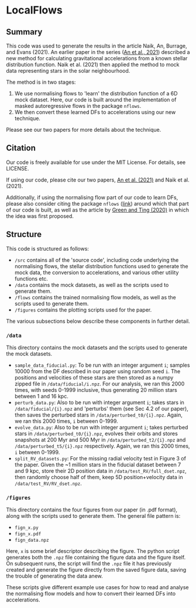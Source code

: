 # LocalFlows


## Summary

This code was used to generate the results in the article Naik, An, Burrage, and Evans (2021). An earlier paper in the series ([An et al., 2021](https://arxiv.org/abs/2106.05981)) described a new method for calculating gravitational accelerations from a known stellar distribution function. Naik et al. (2021) then applied the method to mock data representing stars in the solar neighbourhood.

The method is in two stages:
1. We use normalising flows to 'learn' the distribution function of a 6D mock dataset. Here, our code is built around the implementation of masked autoregressive flows in the package `nflows`.
2. We then convert these learned DFs to accelerations using our new technique.

Please see our two papers for more details about the technique.

## Citation

Our code is freely available for use under the MIT License. For details, see LICENSE.

If using our code, please cite our two papers, [An et al. (2021)](https://arxiv.org/abs/2106.05981) and Naik et al. (2021). 

Additionally, if using the normalising flow part of our code to learn DFs, please also consider citing the package `nflows` ([link](https://github.com/bayesiains/nflows)) around which that part of our code is built, as well as the article by [Green and Ting (2020)](https://arxiv.org/abs/2011.04673) in which the idea was first proposed.

## Structure

This code is structured as follows:
- `/src` contains all of the 'source code', including code underlying the normalising flows, the stellar distribution functions used to generate the mock data, the conversion to accelerations, and various other utility functions etc.
- `/data` contains the mock datasets, as well as the scripts used to generate them.
- `/flows` contains the trained normalising flow models, as well as the scripts used to generate them.
- `/figures` contains the plotting scripts used for the paper.

The various subsections below describe these components in further detail.

### `/data`

This directory contains the mock datasets and the scripts used to generate the mock datasets.

- `sample_data_fiducial.py`: To be run with an integer argument `i`; samples 10000 from the DF described in our paper using random seed `i`. The positions and velocities of these stars are then stored as a numpy zipped file in `/data/fiducial/i.npz`. For our analysis, we ran this 2000 times, with seeds 0-1999 inclusive, thus generating 20 million stars between 1 and 16 kpc.
- `perturb_data.py`: Also to be run with integer argument `i`; takes stars in `/data/fiducial/{i}.npz` and 'perturbs' them (see Sec 4.2 of our paper), then saves the perturbed stars in `/data/perturbed_t0/{i}.npz`. Again, we ran this 2000 times, `i` between 0-1999.
- `evolve_data.py`: Also to be run with integer argument `i`; takes perturbed stars in `/data/perturbed_t0/{i}.npz`, evolves their orbits and stores snapshots at 200 Myr and 500 Myr in `/data/perturbed_t2/{i}.npz` and `/data/perturbed_t5/{i}.npz` respectively. Again, we ran this 2000 times, `i` between 0-1999.
- `split_RV_datasets.py`: For the missing radial velocity test in Figure 3 of the paper. Given the ~1 million stars in the fiducial dataset between 7 and 9 kpc, store their 2D position data in `/data/test_RV/full_dset.npz`, then randomly choose half of them, keep 5D position+velocity data in `/data/test_RV/RV_dset.npz`.


### `/figures`

This directory contains the four figures from our paper (in .pdf format), along with the scripts used to generate them. The general file pattern is:
- `fign_x.py`
- `fign_x.pdf`
- `fign_data.npz`

Here, `x` is some brief descriptor describing the figure. The python script generates both the `.npz` file containing the figure data and the figure itself. On subsequent runs, the script will find the `.npz` file it has previously created and generate the figure directly from the saved figure data, saving the trouble of generating the data anew.

These scripts give different example use cases for how to read and analyse the normalising flow models and how to convert their learned DFs into accelerations.
